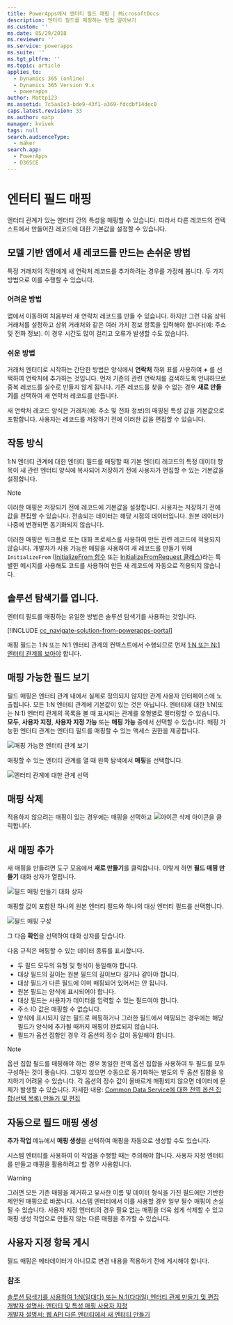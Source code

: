 ```yaml
---
title: PowerApps에서 엔터티 필드 매핑 | MicrosoftDocs
description: 엔터티 필드를 매핑하는 방법 알아보기
ms.custom: ''
ms.date: 05/29/2018
ms.reviewer: ''
ms.service: powerapps
ms.suite: ''
ms.tgt_pltfrm: ''
ms.topic: article
applies_to:
  - Dynamics 365 (online)
  - Dynamics 365 Version 9.x
  - powerapps
author: Mattp123
ms.assetid: 7c5aa1c3-bde9-43f1-a369-fdcdbf14dec0
caps.latest.revision: 33
ms.author: matp
manager: kvivek
tags: null
search.audienceType:
  - maker
search.app:
  - PowerApps
  - D365CE
---
```

# <a name="map-entity-fields"></a>엔터티 필드 매핑
 
엔터티 관계가 있는 엔터티 간의 특성을 매핑할 수 있습니다. 따라서 다른 레코드의 컨텍스트에서 만들어진 레코드에 대한 기본값을 설정할 수 있습니다. 

## <a name="easier-way-to-create-new-records-in-model-driven-apps"></a>모델 기반 앱에서 새 레코드를 만드는 손쉬운 방법

특정 거래처의 직원에게 새 연락처 레코드를 추가하려는 경우를 가정해 봅니다. 두 가지 방법으로 이를 수행할 수 있습니다.  
  
### <a name="the-hard-way"></a>어려운 방법

앱에서 이동하여 처음부터 새 연락처 레코드를 만들 수 있습니다. 하지만 그런 다음 상위 거래처를 설정하고 상위 거래처와 같은 여러 가지 정보 항목을 입력해야 합니다(예: 주소 및 전화 정보). 이 경우 시간도 많이 걸리고 오류가 발생할 수도 있습니다.  
  
### <a name="the-easier-way"></a>쉬운 방법

거래처 엔터티로 시작하는 간단한 방법은 양식에서 **연락처** 하위 표를 사용하여 **+** 를 선택하여 연락처에 추가하는 것입니다. 먼저 기존의 관련 연락처를 검색하도록 안내하므로 중복 레코드를 실수로 만들지 않게 됩니다. 기존 레코드를 찾을 수 없는 경우 **새로 만들기**를 선택하여 새 연락처 레코드를 만듭니다. 

새 연락처 레코드 양식은 거래처(예: 주소 및 전화 정보)의 매핑된 특성 값을 기본값으로 포함합니다. 사용자는 레코드를 저장하기 전에 이러한 값을 편집할 수 있습니다.

## <a name="how-this-works"></a>작동 방식

1:N 엔터티 관계에 대한 엔터티 필드를 매핑할 때 기본 엔터티 레코드의 특정 데이터 항목이 새 관련 엔터티 양식에 복사되어 저장하기 전에 사용자가 편집할 수 있는 기본값을 설정합니다.
 
  
> [!NOTE]
> 이러한 매핑은 저장되기 전에 레코드에 기본값을 설정합니다. 사용자는 저장하기 전에 값을 편집할 수 있습니다. 전송되는 데이터는 해당 시점의 데이터입니다. 원본 데이터가 나중에 변경되면 동기화되지 않습니다.
>   
> 이러한 매핑은 워크플로 또는 대화 프로세스를 사용하여 만든 관련 레코드에 적용되지 않습니다. 개발자가 사용 가능한 매핑을 사용하여 새 레코드를 만들기 위해 `InitializeFrom` ([InitializeFrom 함수](/dynamics365/customer-engagement/web-api/initializefrom?view=dynamics-ce-odata-9) 또는 [InitializeFromRequest 클래스](/dotnet/api/microsoft.crm.sdk.messages.initializefromrequest?view=dynamics-general-ce-9))라는 특별한 메시지를 사용해도 코드를 사용하여 만든 새 레코드에 자동으로 적용되지 않습니다.  

## <a name="open-solution-explorer"></a>솔루션 탐색기를 엽니다.

엔터티 필드를 매핑하는 유일한 방법은 솔루션 탐색기를 사용하는 것입니다.

[!INCLUDE [cc_navigate-solution-from-powerapps-portal](../../includes/cc_navigate-solution-from-powerapps-portal.md)]
  
매핑 필드는 1:N 또는 N:1 엔터티 관계의 컨텍스트에서 수행되므로 먼저 [1:N 또는 N:1 엔터티 관계를 보아야](create-edit-1n-relationships-solution-explorer.md#view-entity-relationships) 합니다.

## <a name="view-mappable-fields"></a>매핑 가능한 필드 보기

필드 매핑은 엔터티 관계 내에서 실제로 정의되지 않지만 관계 사용자 인터페이스에 노출됩니다. 모든 1:N 엔터티 관계에 기본값이 있는 것은 아닙니다. 엔터티에 대한 1:N(또는 N:1) 엔터티 관계의 목록을 볼 때 표시되는 관계를 유형별로 필터링할 수 있습니다. **모두**, **사용자 지정**, **사용자 지정 가능** 또는 **매핑 가능** 중에서 선택할 수 있습니다. 매핑 가능한 엔터티 관계는 엔터티 필드를 매핑할 수 있는 액세스 권한을 제공합니다. 

![매핑 가능한 엔터티 관계 보기](media/mappable-entity-relationships.png) 

매핑할 수 있는 엔터티 관계를 열 때 왼쪽 탐색에서 **매핑**을 선택합니다.

![엔터티 관계에 대한 관계 선택](media/map-entity-fields-ui-solution-explorer.png)

## <a name="delete-mappings"></a>매핑 삭제

적용하지 않으려는 매핑이 있는 경우에는 매핑을 선택하고 ![아이콘 삭제](media/delete.gif) 아이콘을 클릭합니다.

## <a name="add-new-mappings"></a>새 매핑 추가

새 매핑을 만들려면 도구 모음에서 **새로 만들기**를 클릭합니다. 이렇게 하면 **필드 매핑 만들기** 대화 상자가 열립니다.

![필드 매핑 만들기 대화 상자](media/create-field-mapping-dialog.png)

매핑할 값이 포함된 하나의 원본 엔터티 필드와 하나의 대상 엔터티 필드를 선택합니다. 

![필드 매핑 구성](media/configure-field-mapping.png)

그 다음 **확인**을 선택하여 대화 상자를 닫습니다.

다음 규칙은 매핑할 수 있는 데이터 종류를 표시합니다.  
  
- 두 필드 모두의 유형 및 형식이 동일해야 합니다.  
- 대상 필드의 길이는 원본 필드의 길이보다 길거나 같아야 합니다.  
- 대상 필드가 다른 필드에 이미 매핑되어 있어서는 안 됩니다.  
- 원본 필드는 양식에 표시되어야 합니다.  
- 대상 필드는 사용자가 데이터를 입력할 수 있는 필드여야 합니다.  
- 주소 ID 값은 매핑할 수 없습니다.
- 양식에 표시되지 않는 필드로 매핑하거나 그러한 필드에서 매핑되는 경우에는 해당 필드가 양식에 추가될 때까지 매핑이 완료되지 않습니다.
- 필드가 옵션 집합인 경우 각 옵션의 정수 값이 동일해야 합니다.  
  
> [!NOTE]
>  옵션 집합 필드를 매핑해야 하는 경우 동일한 전역 옵션 집합을 사용하여 두 필드를 모두 구성하는 것이 좋습니다. 그렇지 않으면 수동으로 동기화하는 별도의 두 옵션 집합을 유지하기 어려울 수 있습니다. 각 옵션의 정수 값이 올바르게 매핑되지 않으면 데이터에 문제가 발생할 수 있습니다. 자세한 내용: [Common Data Service에 대한 전역 옵션 집합(선택 목록) 만들기 및 편집](create-edit-global-option-sets.md)  
  
## <a name="automatically-generate-field-mappings"></a>자동으로 필드 매핑 생성  

**추가 작업** 메뉴에서 **매핑 생성**을 선택하여 매핑을 자동으로 생성할 수도 있습니다.

시스템 엔터티를 사용하여 이 작업을 수행할 때는 주의해야 합니다. 사용자 지정 엔터티를 만들고 매핑을 활용하려고 할 경우 사용합니다. 

> [!WARNING]
> 그러면 모든 기존 매핑을 제거하고 유사한 이름 및 데이터 형식을 가진 필드에만 기반한 제안된 매핑으로 바꿉니다. 시스템 엔터티에서 이를 사용할 경우 일부 필수 매핑이 손실될 수 있습니다. 사용자 지정 엔터티의 경우 필요 없는 매핑을 더욱 쉽게 삭제할 수 있고 매핑 생성 작업으로 만들지 않는 다른 매핑을 추가할 수 있습니다.  


## <a name="publish-customizations"></a>사용자 지정 항목 게시 

필드 매핑은 메타데이터가 아니므로 변경 내용을 적용하기 전에 게시해야 합니다. 
<!-- TODO Need a general topic about publishing to link to in situations like this -->

### <a name="see-also"></a>참조
[솔루션 탐색기를 사용하여 1:N(일대다) 또는 N:1(다대일) 엔터티 관계 만들기 및 편집](create-edit-1n-relationships-solution-explorer.md)<br />
[개발자 설명서: 엔터티 및 특성 매핑 사용자 지정](/dynamics365/customer-engagement/developer/customize-entity-attribute-mappings)<br />
[개발자 설명서: 웹 API 다른 엔터티에서 새 엔터티 만들기](/dynamics365/customer-engagement/developer/webapi/create-entity-web-api#create-a-new-entity-from-another-entity)
